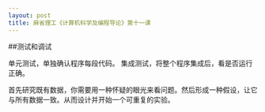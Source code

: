 ```yaml
---
layout: post
title: 麻省理工《计算机科学及编程导论》第十一课
---
```

##测试和调试

单元测试，单独确认程序每段代码。
集成测试，将整个程序集成后，看是否运行正确。

首先研究既有数据，你需要用一种怀疑的眼光来看问题。然后形成一种假设，让它与所有数据一致。从而设计并开始一个可重复的实验。
